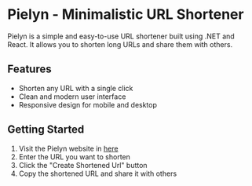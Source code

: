 # Pielyn - Minimalistic URL Shortener

Pielyn is a simple and easy-to-use URL shortener built using .NET and React. It allows you to shorten long URLs and share them with others.

## Features

- Shorten any URL with a single click
- Clean and modern user interface
- Responsive design for mobile and desktop

## Getting Started

1. Visit the Pielyn website in [here](https://fe-url-shortener-omega.vercel.app/)
2. Enter the URL you want to shorten
4. Click the "Create Shortened Url" button
5. Copy the shortened URL and share it with others

